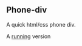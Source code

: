 ## Phone-div

A quick html/css phone div.

A [running](https://jsinkler713.github.io/phone-div/) version

